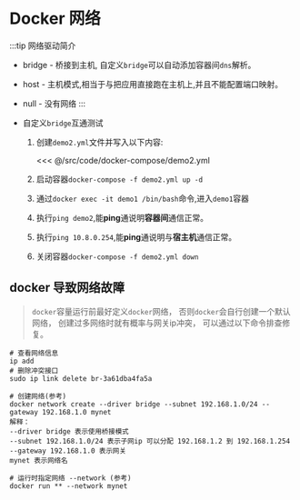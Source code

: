 # Docker 网络

:::tip 网络驱动简介
- bridge - 桥接到主机, 自定义``bridge``可以自动添加容器间``dns``解析。
- host - 主机模式,相当于与把应用直接跑在主机上,并且不能配置端口映射。
- null - 没有网络
:::

- 自定义`bridge`互通测试

	1. 创建`demo2.yml`文件并写入以下内容:

		<<< @/src/code/docker-compose/demo2.yml

	1. 启动容器`docker-compose -f demo2.yml up -d`
	1. 通过`docker exec -it demo1 /bin/bash`命令,进入`demo1`容器
	1. 执行`ping demo2`,能**ping**通说明**容器间**通信正常。
	1. 执行`ping 10.8.0.254`,能**ping**通说明与**宿主机**通信正常。
	1. 关闭容器``docker-compose -f demo2.yml down``

## docker 导致网络故障

> `docker`容量运行前最好定义`docker`网络，
否则`docker`会自行创建一个默认网络，
创建过多网络时就有概率与网关ip冲突，
可以通过以下命令排查修复。

```shell
# 查看网络信息
ip add
# 删除冲突接口
sudo ip link delete br-3a61dba4fa5a

# 创建网络(参考)
docker network create --driver bridge --subnet 192.168.1.0/24 --gateway 192.168.1.0 mynet
解释：
--driver bridge 表示使用桥接模式
--subnet 192.168.1.0/24 表示子网ip 可以分配 192.168.1.2 到 192.168.1.254
--gateway 192.168.1.0 表示网关
mynet 表示网络名

# 运行时指定网络 --network (参考)
docker run ** --network mynet
```
